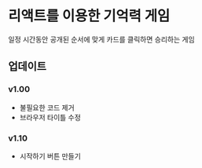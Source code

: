 # 리액트를 이용한 기억력 게임

일정 시간동안 공개된 순서에 맞게 카드를 클릭하면 승리하는 게임

## 업데이트

### v1.00

- 불필요한 코드 제거
- 브라우저 타이틀 수정

### v1.10

- 시작하기 버튼 만들기
